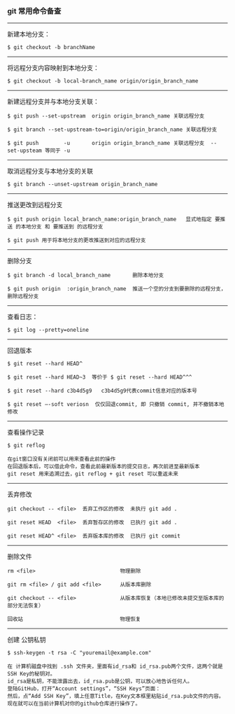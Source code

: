### git 常用命令备查

-------------
新建本地分支： 

    $ git checkout -b branchName
-------------
将远程分支内容映射到本地分支： 

    $ git checkout -b local-branch_name origin/origin_branch_name
-------------
新建远程分支并与本地分支关联： 
    
    $ git push --set-upstream  origin origin_branch_name 关联远程分支 
    
    $ git branch --set-upstream-to=origin/origin_branch_name 关联远程分支
    
    $ git push        -u       origin origin_branch_name 关联远程分支  --set-upsteam 等同于 -u

-------------
取消远程分支与本地分支的关联

    $ git branch --unset-upstream origin_branch_name
-------------
推送更改到远程分支
    
    $ git push origin local_branch_name:origin_branch_name   显式地指定 要推送 的本地分支 和 要推送到 的远程分支
    
    $ git push 用于将本地分支的更改推送到对应的远程分支
-------------
删除分支

    $ git branch -d local_branch_name       删除本地分支
    
    $ git push origin  :origin_branch_name  推送一个空的分支到要删除的远程分支，删除远程分支
-------------
查看日志： 

    $ git log --pretty=oneline
-------------
回退版本

    $ git reset --hard HEAD^
    
    $ git reset --hard HEAD~3  等价于 $ git reset --hard HEAD^^^
    
    $ git reset --hard c3b4d5g9   c3b4d5g9代表commit信息对应的版本号
    
    $ git reset –-soft veriosn  仅仅回退commit, 即 只撤销 commit, 并不撤销本地修改
-------------
查看操作记录

    $ git reflog 
    
    在git窗口没有关闭前可以用来查看此前的操作
    在回退版本后，可以借此命令，查看此前最新版本的提交日志，再次前进至最新版本
    git reset 用来追溯过去，git reflog + git reset 可以重返未来
-------------
丢弃修改
    
    git checkout -- <file>  丢弃工作区的修改  未执行 git add .
    
    git reset HEAD  <file>  丢弃暂存区的修改  已执行 git add .
    
    git reset HEAD^ <file>  丢弃版本库的修改  已执行 git commit
-------------
删除文件
    
    rm <file>                           物理删除
    
    git rm <file> / git add <file>      从版本库删除
    
    git checkout -- <file>              从版本库恢复（本地已修改未提交至版本库的部分无法恢复）
    
    回收站                               物理恢复
-------------
创建 公钥私钥

    $ ssh-keygen -t rsa -C "youremail@example.com"
    
    在 计算机磁盘中找到 .ssh 文件夹，里面有id_rsa和 id_rsa.pub两个文件，这两个就是SSH Key的秘钥对。
    id_rsa是私钥，不能泄露出去，id_rsa.pub是公钥，可以放心地告诉任何人。
    登陆GitHub，打开“Account settings”，“SSH Keys”页面：
    然后，点“Add SSH Key”，填上任意Title，在Key文本框里粘贴id_rsa.pub文件的内容。
    现在就可以在当前计算机对你的github仓库进行操作了。
